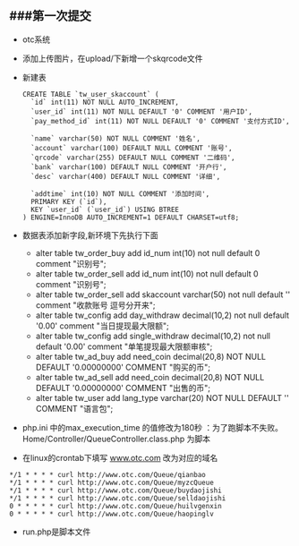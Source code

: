 ###第一次提交
---------------------------
* otc系统

* 添加上传图片，在upload/下新增一个skqrcode文件
* 新建表

    ```
    CREATE TABLE `tw_user_skaccount` (
      `id` int(11) NOT NULL AUTO_INCREMENT,
      `user_id` int(11) NOT NULL DEFAULT '0' COMMENT '用户ID',
      `pay_method_id` int(11) NOT NULL DEFAULT '0' COMMENT '支付方式ID',
    
      `name` varchar(50) NOT NULL COMMENT '姓名',
      `account` varchar(100) DEFAULT NULL COMMENT '账号',
      `qrcode` varchar(255) DEFAULT NULL COMMENT '二维码',
      `bank` varchar(100) DEFAULT NULL COMMENT '开户行',
      `desc` varchar(400) DEFAULT NULL COMMENT '详细',
    
      `addtime` int(10) NOT NULL COMMENT '添加时间',
      PRIMARY KEY (`id`),
      KEY `user_id` (`user_id`) USING BTREE
    ) ENGINE=InnoDB AUTO_INCREMENT=1 DEFAULT CHARSET=utf8;
    ```
    
* 数据表添加新字段,新环境下先执行下面
    * alter table tw_order_buy add id_num int(10) not null default 0 comment "识别号";
    * alter table tw_order_sell add id_num int(10) not null default 0 comment "识别号";
    * alter table tw_order_sell add skaccount varchar(50) not null default '' comment "收款账号 逗号分开来";
    * alter table tw_config add day_withdraw decimal(10,2) not null default '0.00' comment "当日提现最大限额";
    * alter table tw_config add single_withdraw decimal(10,2) not null default '0.00' comment "单笔提现最大限额审核";
    * alter table tw_ad_buy add need_coin decimal(20,8) NOT NULL DEFAULT '0.00000000' COMMENT "购买的币";
    * alter table tw_ad_sell add need_coin decimal(20,8) NOT NULL DEFAULT '0.00000000' COMMENT "出售的币";
    * alter table tw_user add lang_type varchar(20) NOT NULL DEFAULT '' COMMENT "语言包";
    
* php.ini 中的max_execution_time 的值修改为180秒 ：为了跑脚本不失败。
Home/Controller/QueueController.class.php 为脚本

* 在linux的crontab下填写     www.otc.com 改为对应的域名
```
*/1 * * * * curl http://www.otc.com/Queue/qianbao
*/1 * * * * curl http://www.otc.com/Queue/myzcQueue
*/1 * * * * curl http://www.otc.com/Queue/buydaojishi
*/1 * * * * curl http://www.otc.com/Queue/selldaojishi
0 * * * * * curl http://www.otc.com/Queue/huilvgenxin
0 * * * * * curl http://www.otc.com/Queue/haopinglv
```
* run.php是脚本文件
  